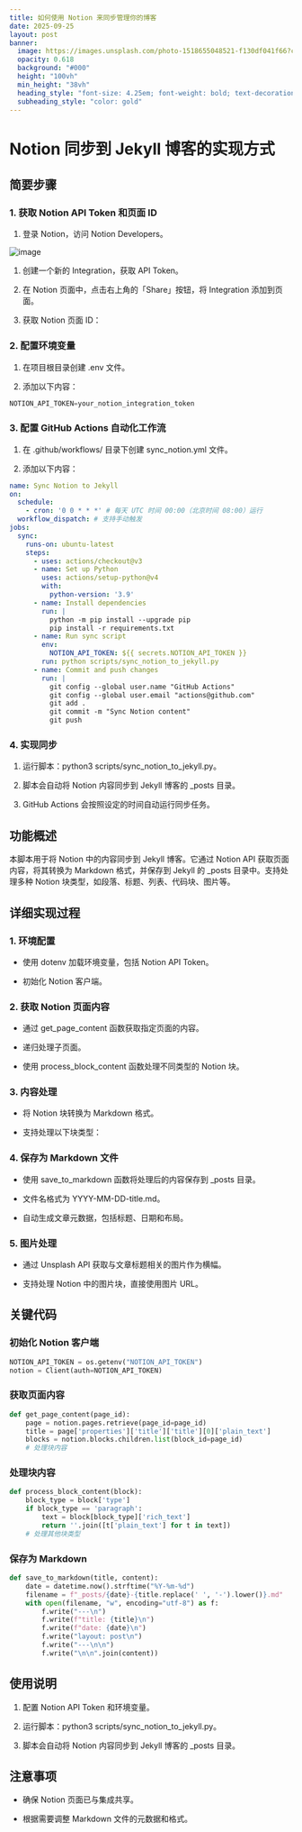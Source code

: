 ```yaml
---
title: 如何使用 Notion 来同步管理你的博客
date: 2025-09-25
layout: post
banner:
  image: https://images.unsplash.com/photo-1518655048521-f130df041f66?crop=entropy&cs=tinysrgb&fit=max&fm=jpg&ixid=M3w2OTIwMzJ8MHwxfHJhbmRvbXx8fHx8fHx8fDE3NTg3NzQzMTd8&ixlib=rb-4.1.0&q=80&w=1080
  opacity: 0.618
  background: "#000"
  height: "100vh"
  min_height: "38vh"
  heading_style: "font-size: 4.25em; font-weight: bold; text-decoration: underline"
  subheading_style: "color: gold"
---
```


# Notion 同步到 Jekyll 博客的实现方式

## 简要步骤

### 1. 获取 Notion API Token 和页面 ID

1. 登录 Notion，访问 Notion Developers。

![image](https://prod-files-secure.s3.us-west-2.amazonaws.com/a7a0cc5a-89b9-4cda-8686-1fba0ca52f40/d19c1afe-dea5-4312-9333-786b0ba83054/image.png?X-Amz-Algorithm=AWS4-HMAC-SHA256&X-Amz-Content-Sha256=UNSIGNED-PAYLOAD&X-Amz-Credential=ASIAZI2LB466XSU67FEV%2F20250925%2Fus-west-2%2Fs3%2Faws4_request&X-Amz-Date=20250925T042517Z&X-Amz-Expires=3600&X-Amz-Security-Token=IQoJb3JpZ2luX2VjEOT%2F%2F%2F%2F%2F%2F%2F%2F%2F%2FwEaCXVzLXdlc3QtMiJGMEQCIFhSlLJpwYlxg120XMNoW%2FdsHzTkPWisrmTfwNx37S2rAiBwovNHd5v8L4IYlfELWSnGrKZazU22ggrMZWDlTYjBmSr%2FAwhtEAAaDDYzNzQyMzE4MzgwNSIMMwNDKBzap5FzX0%2FpKtwD58UteYqP5X4QDGWzYglC2oqMx7pkhf0snYfqsV8b58Oqt%2BxIlZ5LNeHK95LF%2B1QsnYz0wNjs2R%2BtCHSepoxBQ77BgSewtqQDB44ShEQL84MyQlMjeCDsK2KBYpzJiXjXoglTbm4IgkFvkuftLejfSxwyxzmpbIdaIzEilj3jvyaQDURG%2BTQkvun4Z5ngN6d7PtRhtts6EPq7wwwalFX53QzgVIlCeqYZ2Yp0ERX0TH%2FJjpy5FtVvfK3eOGmnYPQ2%2Fy%2BgxbrkyVHikiYHVI4S3yxf1iH11jGxo2ihGWvuwxPc9hWbr1lpj9%2BJGWBzM3qp2ESrIZghA%2BTxq1YSgH2F%2FfBafNc3PmE4xzZ%2B0XRCtL%2FTh60LDhqT8FGZ5NIVIZOeeFD%2Bspm%2Bk4Mp0zx%2Fdjp3RYURtpWpQLLJgqZzUiXhK5uTpedc1jJETxvX6OMRROaeqc%2BmrCQVImB4u9Oza5njlOTaabcx80%2B1vZMF1m1Z4dddHzbI%2BUhJQlqSssrQTc8UVfNor5V9iGPZh1WPheNFVIj5HD7C9W%2BqqBkzlWOcv5wtmAywr2r2o1kww8YonWuYUl98cUI8yU4E7RvBq0I1TXg%2BXXhwH3iOvSRSBBUf9FTRK2Gj6pz9%2F1v7hW0w4PTSxgY6pgHxtI6nNix%2Bd0ygixGfbrZom62XjDww%2BYGbfxtPfUqieNsIU1YldUmkxzsP9%2FxAIPosa45yPs6rVzjw8SLN63hfVc8msK1ODMUBe0l%2FXVgiukYgzu%2FfcdNlleIipWAGw2ay9bSSvjI04dnl3iia9o7F%2FjfkB1XjgiI3o1B3oq3z6qyQS8KpAw%2BXVorSPlgisXJUXlk38gnGzDCN7F0RgAyxGHrHr3j%2B&X-Amz-Signature=5969fe8e64ada07ce5157ad0238319d44e669ae69fcd221cc9892b925521917a&X-Amz-SignedHeaders=host&x-amz-checksum-mode=ENABLED&x-id=GetObject)

1. 创建一个新的 Integration，获取 API Token。

1. 在 Notion 页面中，点击右上角的「Share」按钮，将 Integration 添加到页面。

1. 获取 Notion 页面 ID：


### 2. 配置环境变量

1. 在项目根目录创建 .env 文件。

1. 添加以下内容：

```javascript
NOTION_API_TOKEN=your_notion_integration_token
```

### 3. 配置 GitHub Actions 自动化工作流

1. 在 .github/workflows/ 目录下创建 sync_notion.yml 文件。

1. 添加以下内容：

```yaml
name: Sync Notion to Jekyll
on:
  schedule:
    - cron: '0 0 * * *' # 每天 UTC 时间 00:00（北京时间 08:00）运行
  workflow_dispatch: # 支持手动触发
jobs:
  sync:
    runs-on: ubuntu-latest
    steps:
      - uses: actions/checkout@v3
      - name: Set up Python
        uses: actions/setup-python@v4
        with:
          python-version: '3.9'
      - name: Install dependencies
        run: |
          python -m pip install --upgrade pip
          pip install -r requirements.txt
      - name: Run sync script
        env:
          NOTION_API_TOKEN: ${{ secrets.NOTION_API_TOKEN }}
        run: python scripts/sync_notion_to_jekyll.py
      - name: Commit and push changes
        run: |
          git config --global user.name "GitHub Actions"
          git config --global user.email "actions@github.com"
          git add .
          git commit -m "Sync Notion content"
          git push
```

### 4. 实现同步

1. 运行脚本：python3 scripts/sync_notion_to_jekyll.py。

1. 脚本会自动将 Notion 内容同步到 Jekyll 博客的 _posts 目录。

1. GitHub Actions 会按照设定的时间自动运行同步任务。

## 功能概述

本脚本用于将 Notion 中的内容同步到 Jekyll 博客。它通过 Notion API 获取页面内容，将其转换为 Markdown 格式，并保存到 Jekyll 的 _posts 目录中。支持处理多种 Notion 块类型，如段落、标题、列表、代码块、图片等。

## 详细实现过程

### 1. 环境配置

- 使用 dotenv 加载环境变量，包括 Notion API Token。

- 初始化 Notion 客户端。

### 2. 获取 Notion 页面内容

- 通过 get_page_content 函数获取指定页面的内容。

- 递归处理子页面。

- 使用 process_block_content 函数处理不同类型的 Notion 块。

### 3. 内容处理

- 将 Notion 块转换为 Markdown 格式。

- 支持处理以下块类型：


### 4. 保存为 Markdown 文件

- 使用 save_to_markdown 函数将处理后的内容保存到 _posts 目录。

- 文件名格式为 YYYY-MM-DD-title.md。

- 自动生成文章元数据，包括标题、日期和布局。

### 5. 图片处理

- 通过 Unsplash API 获取与文章标题相关的图片作为横幅。

- 支持处理 Notion 中的图片块，直接使用图片 URL。

## 关键代码

### 初始化 Notion 客户端

```python
NOTION_API_TOKEN = os.getenv("NOTION_API_TOKEN")
notion = Client(auth=NOTION_API_TOKEN)
```

### 获取页面内容

```python
def get_page_content(page_id):
    page = notion.pages.retrieve(page_id=page_id)
    title = page['properties']['title']['title'][0]['plain_text']
    blocks = notion.blocks.children.list(block_id=page_id)
    # 处理块内容
```

### 处理块内容

```python
def process_block_content(block):
    block_type = block['type']
    if block_type == 'paragraph':
        text = block[block_type]['rich_text']
        return ''.join([t['plain_text'] for t in text])
    # 处理其他块类型
```

### 保存为 Markdown

```python
def save_to_markdown(title, content):
    date = datetime.now().strftime("%Y-%m-%d")
    filename = f"_posts/{date}-{title.replace(' ', '-').lower()}.md"
    with open(filename, "w", encoding="utf-8") as f:
        f.write("---\n")
        f.write(f"title: {title}\n")
        f.write(f"date: {date}\n")
        f.write("layout: post\n")
        f.write("---\n\n")
        f.write("\n\n".join(content))
```

## 使用说明

1. 配置 Notion API Token 和环境变量。

1. 运行脚本：python3 scripts/sync_notion_to_jekyll.py。

1. 脚本会自动将 Notion 内容同步到 Jekyll 博客的 _posts 目录。

## 注意事项

- 确保 Notion 页面已与集成共享。

- 根据需要调整 Markdown 文件的元数据和格式。